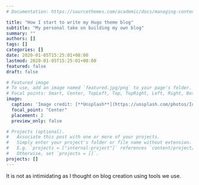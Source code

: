 ```yaml
---
# Documentation: https://sourcethemes.com/academic/docs/managing-content/

title: "How I start to write my Hugo theme blog"
subtitle: "My personal take on building my own blog"
summary: ""
authors: []
tags: []
categories: []
date: 2020-01-05T15:25:01+08:00
lastmod: 2020-01-05T15:25:01+08:00
featured: false
draft: false

# Featured image
# To use, add an image named `featured.jpg/png` to your page's folder.
# Focal points: Smart, Center, TopLeft, Top, TopRight, Left, Right, BottomLeft, Bottom, BottomRight.
image:
  caption: 'Image credit: [**Unsplash**](https://unsplash.com/photos/IuLgi9PWETU)'
  focal_point: "Center"
  placement: 2
  preview_only: false

# Projects (optional).
#   Associate this post with one or more of your projects.
#   Simply enter your project's folder or file name without extension.
#   E.g. `projects = ["internal-project"]` references `content/project/deep-learning/index.md`.
#   Otherwise, set `projects = []`.
projects: []
---
```


It is not as intimidating as I thought on blog creation using tools we use. 